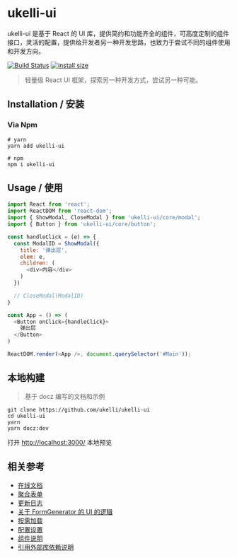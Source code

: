 # ukelli-ui

ukelli-ui 是基于 React 的 UI 库，提供简约和功能齐全的组件，可高度定制的组件接口，灵活的配置，提供给开发者另一种开发思路，也致力于尝试不同的组件使用和开发方向。

[![Build Status](https://travis-ci.org/ukelli/ukelli-ui.svg?branch=master)](https://travis-ci.org/ukelli/ukelli-ui)
[![install size](https://packagephobia.now.sh/badge?p=ukelli-ui)](https://packagephobia.now.sh/result?p=ukelli-ui)

> 轻量级 React UI 框架，探索另一种开发方式，尝试另一种可能。

## Installation / 安装

### Via Npm

```shell
# yarn
yarn add ukelli-ui

# npm
npm i ukelli-ui
```

## Usage / 使用

```js
import React from 'react';
import ReactDOM from 'react-dom';
import { ShowModal, CloseModal } from 'ukelli-ui/core/modal';
import { Button } from 'ukelli-ui/core/button';

const handleClick = (e) => {
  const ModalID = ShowModal({
    title: '弹出层',
    elem: e,
    children: (
      <div>内容</div>
    )
  })

  // CloseModal(ModalID)
}

const App = () => (
  <Button onClick={handleClick}>
    弹出层
  </Button>
)

ReactDOM.render(<App />, document.querySelector('#Main'));
```

## 本地构建

> 基于 docz 编写的文档和示例

```shell
git clone https://github.com/ukelli/ukelli-ui
cd ukelli-ui
yarn
yarn docz:dev
```

打开 [http://localhost:3000/](http://localhost:3000/) 本地预览

## 相关参考

- [在线文档](https://ui.ukelli.com/)
- [聚合表单](https://ui.ukelli.com/#/G-Desc)
- [更新日志](./docs/update-logs.md)
- [关于 FormGenerator 的 UI 的逻辑](./docs/ui-logic.md)
- [按需加载](./docs/import-desc.md)
- [配置设置](./docs/configuration.md)
- [组件说明](./docs/components.md)
- [引用外部库依赖说明](./docs/components.md)
